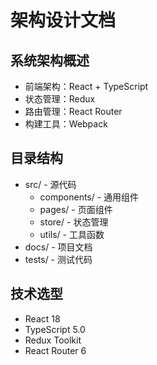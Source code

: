 # 架构设计文档

## 系统架构概述
- 前端架构：React + TypeScript
- 状态管理：Redux
- 路由管理：React Router
- 构建工具：Webpack

## 目录结构
- src/ - 源代码
  - components/ - 通用组件
  - pages/ - 页面组件
  - store/ - 状态管理
  - utils/ - 工具函数
- docs/ - 项目文档
- tests/ - 测试代码

## 技术选型
- React 18
- TypeScript 5.0
- Redux Toolkit
- React Router 6
